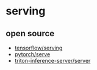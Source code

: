 # serving

## open source

- [tensorflow/serving](https://github.com/tensorflow/serving)
- [pytorch/serve](https://github.com/pytorch/serve)
- [triton-inference-server/server](https://github.com/triton-inference-server/server)
